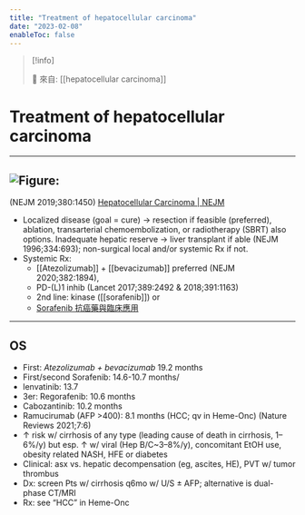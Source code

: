 ```yaml
---
title: "Treatment of hepatocellular carcinoma"
date: "2023-02-08"
enableToc: false
---
```


> [!info]
>
> 🌱 來自: [[hepatocellular carcinoma]]

# Treatment of hepatocellular carcinoma

---
![Figure: ](https://i.imgur.com/ofJbB9j.png)
---

(NEJM 2019;380:1450)
[Hepatocellular Carcinoma | NEJM](https://www.nejm.org/doi/full/10.1056/NEJMra1713263)

- Localized disease (goal = cure) → resection if feasible (preferred), ablation, transarterial chemoembolization, or radiotherapy (SBRT) also options. Inadequate hepatic reserve → liver transplant if able (NEJM 1996;334:693); non-surgical local and/or systemic Rx if not.
- Systemic Rx:
  - [[Atezolizumab]] + [[bevacizumab]] preferred (NEJM 2020;382:1894),
  - PD-(L)1 inhib (Lancet 2017;389:2492 & 2018;391:1163)
  - 2nd line: kinase ([[sorafenib]]) or
  - [Sorafenib 抗癌藥與臨床應用](https://www.taiwan-pharma.org.tw/magazine/113/019.pdf)

---
## OS
- First: _Atezolizumab + bevacizumab_ 19.2 months
- First/second Sorafenib: 14.6-10.7 months/
- lenvatinib: 13.7
- 3er: Regorafenib: 10.6 months
- Cabozantinib: 10.2 months
- Ramucirumab (AFP >400): 8.1 months
  (HCC; qv in Heme-Onc) (Nature Reviews 2021;7:6)
- ↑ risk w/ cirrhosis of any type (leading cause of death in cirrhosis, 1–6%/y) but esp. ↑ w/ viral (Hep B/C~3–8%/y), concomitant EtOH use, obesity related NASH, HFE or diabetes
- Clinical: asx vs. hepatic decompensation (eg, ascites, HE), PVT w/ tumor thrombus
- Dx: screen Pts w/ cirrhosis q6mo w/ U/S ± AFP; alternative is dual-phase CT/MRI
- Rx: see “HCC” in Heme-Onc
